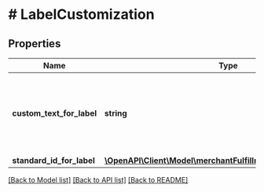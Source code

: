 # # LabelCustomization

## Properties

Name | Type | Description | Notes
------------ | ------------- | ------------- | -------------
**custom_text_for_label** | **string** | Custom text to print on the label. Note: Custom text is only included on labels that are in ZPL format (ZPL203). FedEx does not support &#x60;CustomTextForLabel&#x60;. | [optional]
**standard_id_for_label** | [**\OpenAPI\Client\Model\merchantFulfillment\StandardIdForLabel**](StandardIdForLabel.md) |  | [optional]

[[Back to Model list]](../../README.md#models) [[Back to API list]](../../README.md#endpoints) [[Back to README]](../../README.md)

